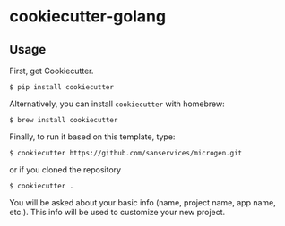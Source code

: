 # cookiecutter-golang

## Usage

First, get Cookiecutter.
```console
$ pip install cookiecutter
```

Alternatively, you can install `cookiecutter` with homebrew:
```console
$ brew install cookiecutter
```

Finally, to run it based on this template, type:
```console
$ cookiecutter https://github.com/sanservices/microgen.git
```

or if you cloned the repository
```console
$ cookiecutter .
```

You will be asked about your basic info (name, project name, app name, etc.). This info will be used to customize your new project.

